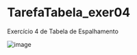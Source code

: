# TarefaTabela_exer04
Exercício 4 de Tabela de Espalhamento


![image](https://github.com/Felliny/TarefaTabela_exer04/assets/99506287/69d4dc0d-4bd1-4497-b4ae-87a482557994)
